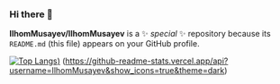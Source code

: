 ### Hi there 👋


**IlhomMusayev/IlhomMusayev** is a ✨ _special_ ✨ repository because its `README.md` (this file) appears on your GitHub profile.



[![Top Langs](https://github-readme-stats.vercel.app/api/top-langs/?username=IlhomMusayev&langs_count=8))](https://github.com/IlhomMusayev/github-readme-stats) (https://github-readme-stats.vercel.app/api?username=IlhomMusayev&show_icons=true&theme=dark)


